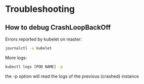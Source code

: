 # Troubleshooting

## How to debug CrashLoopBackOff

Errors reported by kubelet on master:

```bash
journalctl -u kubelet
```

More logs:

```bash
kubectl logs [POD NAME] -p
```

the -p option will read the logs of the previous (crashed) instance
